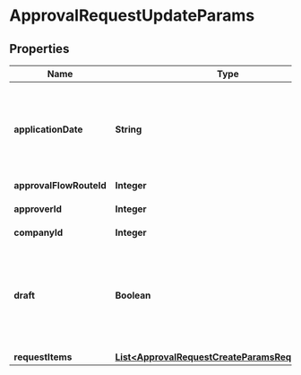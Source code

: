 

# ApprovalRequestUpdateParams


## Properties

| Name | Type | Description | Notes |
|------------ | ------------- | ------------- | -------------|
|**applicationDate** | **String** | 申請日 (yyyy-mm-dd)&lt;br&gt; 指定しない場合は当日の日付が登録されます。  |  [optional] |
|**approvalFlowRouteId** | **Integer** | 申請経路ID |  |
|**approverId** | **Integer** | 承認者のユーザーID |  [optional] |
|**companyId** | **Integer** | 事業所ID |  |
|**draft** | **Boolean** | falseの時、in_progress:申請中で更新する。それ以外の時はdraft:下書きで更新する |  |
|**requestItems** | [**List&lt;ApprovalRequestCreateParamsRequestItems&gt;**](ApprovalRequestCreateParamsRequestItems.md) |  |  |



